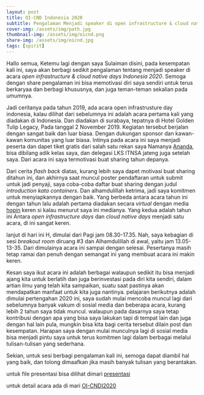 ```yaml
---
layout: post
title: OI-CND Indonesia 2020 
subtitle: Pengalaman Menjadi speaker di open infrastructure & cloud native days Indonesia 2020
cover-img: /assets/img/path.jpg
thumbnail-img: /assets/img/oicnd.png
share-img: /assets/img/oicnd.jpg
tags: [spirit]
---
```


Hallo semua, Ketemu lagi dengan saya Sulaiman disini, pada kesempatan kali ini, saya akan berbagi sedikit pengalaman tentang menjadi speaker di acara _open infrastructure & cloud native days Indonesia 2020_. Semoga dengan share pengalaman ini bisa memotivasi diri saya sendiri untuk terus berkaryaa dan berbagi khususnya, dan juga teman-teman sekalian pada umumnya.

Jadi ceritanya pada tahun 2019, ada acara open infrastrusture day indonesia, kalau dilihat dari sebelumnya ini adalah acara pertama kali yang diadakan di Indonesia. Dan diadakan di surabaya,  tepatnya di Hotel Golden Tulip Legacy, Pada tanggal 2 November 2019. Kegiatan tersebut berjalan dengan sangat baik dan luar biasa. Dengan dukungan sponsor dan kawan-kawan komunitas yang luar biasa. Intinya pada acara ini saya menjadi peserta dan dapet tiket gratis dari salah satu rekan saya Namanya [Ananda](https://www.linkedin.com/in/anandadwir/), bisa dibilang adik kelas saya, dan delegasi LKS ITNSA jateng juga setelah saya. Dari acara ini saya termotivasi buat sharing tahun depanya. 

Dari cerita _flash back_ diatas, kurang lebih saya dapet motivasi buat sharing ditahun ini, dan akhirnya saat muncul poster pendaftaran untuk submit untuk jadi penyaji, saya coba-coba daftar buat sharing dengan judul _introduction kata containers_. Dan alhamdulillah ketrima, jadi saya komitmen untuk menyiapkannya dengan baik. Yang berbeda antara acara tahun ini dengan tahun lalu adalah pertama diadakan secara _virtual_ dengan media [hopin](https://hopin.to/) keren si kalau menurut saya ini medianya. Yang kedua adalah tahun ini Antara _open infrastructure days_ dan _cloud native days_ menjadi satu acara, di ini sangat keren. 

lanjut di hari ini H, dimulai dari Pagi jam 08.30-17.35. Nah, saya kebagian di sesi _breakout room_ diruang #3 dan Alhamdulillah di awal, yaitu jam 13.05-13-35. Dari dimulainya acara ini sampai dengan selesai. Pesertanya masih tetap ramai dan penuh dengan semangat ini yang membuat acara ini makin keren.

Kesan saya ikut acara ini adalah berbagai walaupun sedikit itu bisa menjadi ajang kita untuk berlatih dan juga berinvestasi pada diri kita sendiri, dalam artian ilmu yang telah kita sampaikan, suatu saat pastinya akan mendapatkan manfaat untuk kita juga nantinya. pelajaran berikutnya adalah dimulai pertengahan 2020 ini, saya sudah mulai mencoba muncul lagi dari sebelumnya banyak vakum di sosial media dan beberapa acara, kurang lebih 2 tahun saya tidak muncul. walaupun pada dasarnya saya tetap kontribusi dengan apa yang bisa saya lakukan tapi di tempat lain dan juga dengan hal lain pula, mungkin bisa kita bagi cerita tersebut dilain post dan kesempatan. Harapan saya dengan mulai munculnya lagi di sosial media bisa menjadi pintu saya untuk terus komitmen lagi dalam berbagai melalui tulisan-tulisan yang sederhana.

Sekian, untuk sesi berbagi pengalaman kali ini, semoga dapat diambil hal yang baik, dan tolong dimaafkan jika masih banyak tulisan yang berantakan.

untuk file presentasi bisa dilihat dimari [presentasi](https://docs.google.com/presentation/d/1Rhr5s5wfGmM4PoJV6HzRrH1lbaZiJ5li2vmgjsS4TG0/edit?usp=sharing)

untuk detail acara ada di mari [OI-CNDI2020](https://www.openstack.id/2020/10/08/open-infrastructure-cloud-native-day-indonesia-2020/)